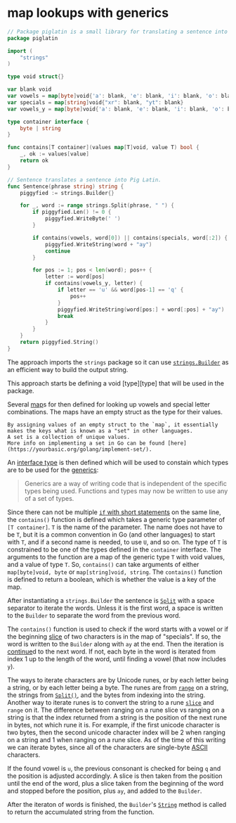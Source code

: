 # map lookups with generics

```go
// Package piglatin is a small library for translating a sentence into Pig Latin.
package piglatin

import (
	"strings"
)

type void struct{}

var blank void
var vowels = map[byte]void{'a': blank, 'e': blank, 'i': blank, 'o': blank, 'u': blank}
var specials = map[string]void{"xr": blank, "yt": blank}
var vowels_y = map[byte]void{'a': blank, 'e': blank, 'i': blank, 'o': blank, 'u': blank, 'y': blank}

type container interface {
	byte | string
}

func contains[T container](values map[T]void, value T) bool {
	_, ok := values[value]
	return ok
}

// Sentence translates a sentence into Pig Latin.
func Sentence(phrase string) string {
	piggyfied := strings.Builder{}

	for _, word := range strings.Split(phrase, " ") {
		if piggyfied.Len() != 0 {
			piggyfied.WriteByte(' ')
		}

		if contains(vowels, word[0]) || contains(specials, word[:2]) {
			piggyfied.WriteString(word + "ay")
			continue
		}

		for pos := 1; pos < len(word); pos++ {
			letter := word[pos]
			if contains(vowels_y, letter) {
				if letter == 'u' && word[pos-1] == 'q' {
					pos++
				}
				piggyfied.WriteString(word[pos:] + word[:pos] + "ay")
				break
			}
		}
	}
	return piggyfied.String()
}
```

The approach imports the `strings` package so it can use [`strings.Builder`][builder] as an efficient way to build the output string.

This approach starts be defining a void [type][type] that will be used in the package.

Several [map][map]s for then defined for looking up vowels and special letter combinations.
The maps have an empty struct as the type for their values.

```exercism/note
By assigning values of an empty struct to the `map`, it essentially makes the keys what is known as a "set" in other languages.
A set is a collection of unique values.
More info on implementing a set in Go can be found [here](https://yourbasic.org/golang/implement-set/).
```

An [interface type][interface-type] is then defined which will be used to constain which types are to be used for the [generics][generics]:

> Generics are a way of writing code that is independent of the specific types being used. Functions and types may now be written to use any of a set of types.

Since there can not be multiple [`if` with short statements][if-with-short-statement] on the same line,
the `contains()` function is defined which takes a generic type parameter of `[T container]`.
`T` is the name of the parameter.
The name does not have to be `T`, but it is a common convention in Go (and other languages) to start with `T`,
and if a second name is needed, to use `U`, and so on.
The type of `T` is constrained to be one of the types defined in the `container` interface.
The arguments to the function are a map of the generic type `T` with void values, and a value of type `T`.
So, `contains()` can take arguments of either `map[byte]void, byte` or `map[string]void, string`.
The `contains()` function is defined to return a boolean, which is whether the value is a key of the map.

After instantiating a `strings.Builder` the sentence is [`Split`][split] with a space separator to iterate the words.
Unless it is the first word, a space is written to the `Builder` to separate the word from the previous word.

The `contains()` function is used to check if the word starts with a vowel or if the beginning [slice][slice] of two characters is in the map of "specials".
If so, the word is written to the `Builder` along with `ay` at the end.
Then the iteration is [continue][continue]d to the next word.
If not, each byte in the word is iterated from index 1 up to the length of the word, until finding a vowel (that now includes `y`).

The ways to iterate characters are by Unicode runes, or by each letter being a string, or by each letter being a byte.
The runes are from [`range`][range] on a string, the strings from [`Split()`][split], and the bytes from indexing into the string.
Another way to iterate runes is to convert the string to a rune [`slice`][slice] and `range` on it.
The difference between ranging on a rune slice vs ranging on a string is that the index returned from a string is the position of the next rune in bytes,
not which rune it is.
For example, if the first unicode character is two bytes,
then the second unicode character index will be 2 when ranging on a string and 1 when ranging on a rune slice.
As of the time of this writing we can iterate bytes, since all of the characters are single-byte [ASCII][ascii] characters.

If the found vowel is `u`, the previous consonant is checked for being `q` and the position is adjusted accordingly.
A slice is then taken from the position until the end of the word,
plus a slice taken from the beginning of the word and stopped before the position, plus `ay`, and added to the `Builder`.

After the iteraton of words is finished, the `Builder`'s [`String`][string] method is called to return the accumulated string from the function.

[strings]: https://pkg.go.dev/strings
[builder]: https://pkg.go.dev/strings#Builder
[types]: https://go.dev/ref/spec#Types
[map]: https://gobyexample.com/maps
[interface-type]: https://go.dev/ref/spec#Interface_types
[generics]: https://go.dev/blog/intro-generics
[if-with-short-statement]: https://go.dev/tour/flowcontrol/6
[split]: https://pkg.go.dev/strings#Split
[slice]: https://go.dev/tour/moretypes/7
[continue]: https://www.tutorialspoint.com/go/go_continue_statement.htm
[ascii]: https://www.asciitable.com/
[range]: https://gobyexample.com/range
[string]: https://pkg.go.dev/strings#Builder.String
